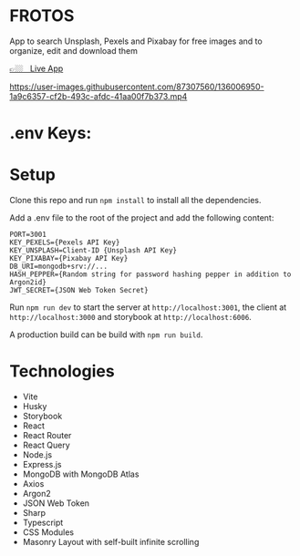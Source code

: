 # FROTOS
App to search Unsplash, Pexels and Pixabay for free images and to organize, edit and download them

<a href="https://dirk-zukunft.de/frotos" target="_blank">👉🏼  &nbsp;  Live App</a>

https://user-images.githubusercontent.com/87307560/136006950-1a9c6357-cf2b-493c-afdc-41aa00f7b373.mp4


# .env Keys:

# Setup

Clone this repo and run `npm install` to install all the dependencies.

Add a .env file to the root of the project and add the following content:

```
PORT=3001
KEY_PEXELS={Pexels API Key}
KEY_UNSPLASH=Client-ID {Unsplash API Key}
KEY_PIXABAY={Pixabay API Key}
DB_URI=mongodb+srv://...
HASH_PEPPER={Random string for password hashing pepper in addition to Argon2id}
JWT_SECRET={JSON Web Token Secret}
```

Run `npm run dev` to start the server at `http://localhost:3001`, the client at `http://localhost:3000` and storybook at `http://localhost:6006`.

A production build can be build with `npm run build`.

# Technologies

- Vite
- Husky
- Storybook
- React
- React Router
- React Query
- Node.js
- Express.js
- MongoDB with MongoDB Atlas
- Axios
- Argon2
- JSON Web Token
- Sharp
- Typescript
- CSS Modules
- Masonry Layout with self-built infinite scrolling
